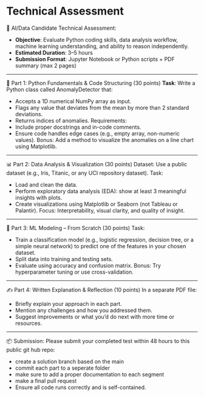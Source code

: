 # Technical Assessment
💼 AI/Data Candidate Technical Assessment: 
- **Objective**: Evaluate Python coding skills, data analysis workflow, machine learning understanding, and ability to reason independently.
- **Estimated Duration**: 3–5 hours
- **Submission Format**: Jupyter Notebook or Python scripts + PDF summary (max 2 pages)
________________________________________
🧠 Part 1: Python Fundamentals & Code Structuring (30 points)
**Task**:
Write a Python class called AnomalyDetector that:
-	Accepts a 1D numerical NumPy array as input.
-	Flags any value that deviates from the mean by more than 2 standard deviations.
-	Returns indices of anomalies.
Requirements:
-	Include proper docstrings and in-code comments.
-	Ensure code handles edge cases (e.g., empty array, non-numeric values).
Bonus: Add a method to visualize the anomalies on a line chart using Matplotlib.
________________________________________
📊 Part 2: Data Analysis & Visualization (30 points)
Dataset: Use a public dataset (e.g., Iris, Titanic, or any UCI repository dataset).
Task:
-	Load and clean the data.
-	Perform exploratory data analysis (EDA): show at least 3 meaningful insights with plots.
-	Create visualizations using Matplotlib or Seaborn (not Tableau or Palantir).
Focus: Interpretability, visual clarity, and quality of insight.
________________________________________
🤖 Part 3: ML Modeling – From Scratch (30 points)
Task:
-	Train a classification model (e.g., logistic regression, decision tree, or a simple neural network) to predict one of the features in your chosen dataset.
-	Split data into training and testing sets.
-	Evaluate using accuracy and confusion matrix.
Bonus: Try hyperparameter tuning or use cross-validation.
________________________________________
✍️ Part 4: Written Explanation & Reflection (10 points)
In a separate PDF file:
-	Briefly explain your approach in each part.
-	Mention any challenges and how you addressed them.
-	Suggest improvements or what you’d do next with more time or resources.

________________________________________
📦 Submission:
Please submit your completed test within 48 hours to this public git hub repo:
-  create a solution branch based on the main
-  commit each part to a seperate folder
-  make sure to add a proper documentation to each segment
-  make a final pull request
-  Ensure all code runs correctly and is self-contained.
